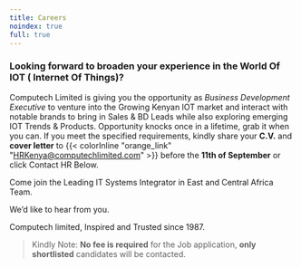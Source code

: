 ```yaml
---
title: Careers
noindex: true
full: true
---
```


### Looking forward to broaden your experience in the World Of IOT ( Internet Of Things)?

Computech Limited is giving you the opportunity as _Business Development Executive_ to venture into the Growing Kenyan IOT market and interact with notable brands to bring in Sales & BD Leads while also exploring emerging IOT Trends & Products. Opportunity knocks once in a lifetime, grab it when you can. If you meet the specified requirements, kindly share your __C.V.__ and __cover letter__ to {{< colorInline "orange_link" "[HRKenya@computechlimited.com](mailto:HRKenya@computechlimited.com)" >}} before the __11th of September__ or click Contact HR Below.

Come join the Leading IT Systems Integrator  in East and Central Africa Team.

We’d like to hear from you.

Computech limited, Inspired and Trusted since 1987.

> Kindly Note: __No fee is required__ for the Job application, __only shortlisted__ candidates will be contacted.

<section class = 'job_board'></section>
